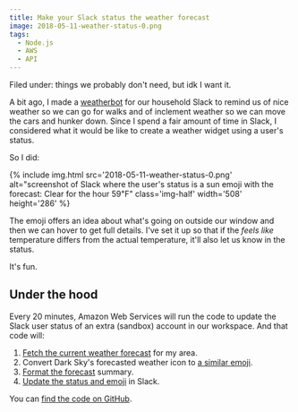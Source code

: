 ```yaml
---
title: Make your Slack status the weather forecast
image: 2018-05-11-weather-status-0.png
tags:
  - Node.js
  - AWS
  - API
---
```


Filed under: things we probably don't need, but idk I want it.

A bit ago, I made a [weatherbot](/code/weatherbot/) for our household Slack to remind us of nice weather so we can go for walks and of inclement weather so we can move the cars and hunker down. Since I spend a fair amount of time in Slack, I considered what it would be like to create a weather widget using a user's status.

So I did:

{% include img.html src='2018-05-11-weather-status-0.png' alt="screenshot of Slack where the user's status is a sun emoji with the forecast: Clear for the hour 59℉" class='img-half' width='508' height='286' %}

The emoji offers an idea about what's going on outside our window and then we can hover to get full details. I've set it up so that if the _feels like_ temperature differs from the actual temperature, it'll also let us know in the status.

It's fun.

## Under the hood

Every 20 minutes, Amazon Web Services will run the code to update the Slack user status of an extra (sandbox) account in our workspace. And that code will:

1. [Fetch the current weather forecast](https://github.com/katydecorah/weather-status/blob/568c5eb37642cd48d410e202fb68de063a588332/index.js#L13-L29) for my area.
2. Convert Dark Sky's forecasted weather icon to [a similar emoji](https://github.com/katydecorah/weather-status/blob/568c5eb37642cd48d410e202fb68de063a588332/index.js#L31-L45).
3. [Format the forecast](https://github.com/katydecorah/weather-status/blob/568c5eb37642cd48d410e202fb68de063a588332/index.js#L47-L63) summary.
4. [Update the status and emoji](https://github.com/katydecorah/weather-status/blob/568c5eb37642cd48d410e202fb68de063a588332/index.js#L74-L90) in Slack.

You can [find the code on GitHub](https://github.com/katydecorah/weather-status).
